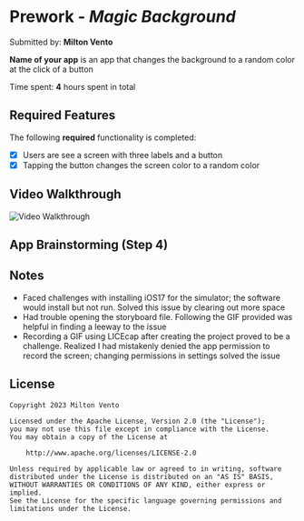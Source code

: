 # Prework - *Magic Background*

Submitted by: **Milton Vento**

**Name of your app** is an app that changes the background to a random color at the click of a button 

Time spent: **4** hours spent in total

## Required Features

The following **required** functionality is completed:

- [X] Users are see a screen with three labels and a button
- [X] Tapping the button changes the screen color to a random color
 
## Video Walkthrough

<img src='Codepath-iOS-Random-Background-Color/CodepathiOS/Magic Background Walkthrough.gif' title='Video Walkthrough' width='' alt='Video Walkthrough' />

## App Brainstorming (Step 4)

## Notes

- Faced challenges with installing iOS17 for the simulator; the software would install but not run. Solved this issue by clearing out more space
- Had trouble opening the storyboard file. Following the GIF provided was helpful in finding a leeway to the issue
- Recording a GIF using LICEcap after creating the project proved to be a challenge. Realized I had mistakenly denied the app permission to record the screen; changing permissions in settings solved the issue

## License

    Copyright 2023 Milton Vento

    Licensed under the Apache License, Version 2.0 (the "License");
    you may not use this file except in compliance with the License.
    You may obtain a copy of the License at

        http://www.apache.org/licenses/LICENSE-2.0

    Unless required by applicable law or agreed to in writing, software
    distributed under the License is distributed on an "AS IS" BASIS,
    WITHOUT WARRANTIES OR CONDITIONS OF ANY KIND, either express or implied.
    See the License for the specific language governing permissions and
    limitations under the License.
